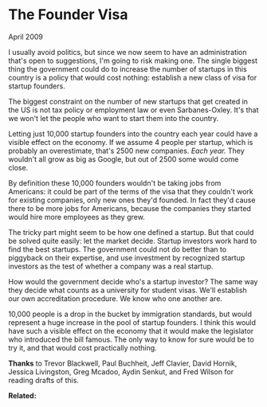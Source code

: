 # The Founder Visa



April 2009  
  
I usually avoid politics, but since we now seem to have an administration that's open to suggestions, I'm going to risk making one. The single biggest thing the government could do to increase the number of startups in this country is a policy that would cost nothing: establish a new class of visa for startup founders.  
  
The biggest constraint on the number of new startups that get created in the US is not tax policy or employment law or even Sarbanes-Oxley. It's that we won't let the people who want to start them into the country.  
  
Letting just 10,000 startup founders into the country each year could have a visible effect on the economy. If we assume 4 people per startup, which is probably an overestimate, that's 2500 new companies. *Each year.* They wouldn't all grow as big as Google, but out of 2500 some would come close.  
  
By definition these 10,000 founders wouldn't be taking jobs from Americans: it could be part of the terms of the visa that they couldn't work for existing companies, only new ones they'd founded. In fact they'd cause there to be 
more jobs for Americans, because the companies they started would hire more employees as they grew.  
  
The tricky part might seem to be how one defined a startup. But that could be solved quite easily: let the market decide. Startup investors work hard to find the best startups. The government could not do better than to piggyback on their expertise, and use investment by recognized startup investors as the test of whether a company was a real startup.  
  
How would the government decide who's a startup investor? The same way they decide what counts as a university for student visas. We'll establish our own accreditation procedure. We know who one another are.  
  
10,000 people is a drop in the bucket by immigration standards, but would represent a huge increase in the pool of startup founders. I think this would have such a visible effect on the economy that it would make the legislator who introduced the bill famous. The only way to know for sure would be to try it, and that would cost practically nothing.  
  
  
  
  
  

**Thanks** to Trevor Blackwell, Paul Buchheit, Jeff Clavier, David Hornik, Jessica Livingston, Greg Mcadoo, Aydin Senkut, and Fred Wilson for reading drafts of this.  
  
  
  
**Related:**  
  
